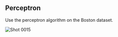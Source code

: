 ## Perceptron
Use the perceptron algorithm on the Boston dataset.

![Shot 0015](https://user-images.githubusercontent.com/76804160/183098745-0c9d0777-255d-4de5-92cf-1b4f5680f66b.png)
